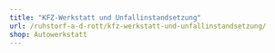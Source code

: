 ```yaml
---
title: "KFZ-Werkstatt und Unfallinstandsetzung"
url: /ruhstorf-a-d-rott/kfz-werkstatt-und-unfallinstandsetzung/
shop: Autowerkstatt
---
```

